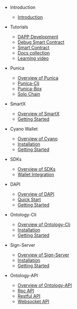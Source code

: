 - Introduction
  - [Introduction](docs-kr/Introduction/introduction.md)
- Tutorials
  - [DAPP Development](docs-kr/Tutorials/dapp_development.md)  
  - [Debug Smart Contract](docs-kr/Tutorials/debug-a-Smart-Contract.md)
  - [Smart Contract](docs-kr/Tutorials/smartcontract-template.md)
  - [Docs collection](docs-kr/Tutorials/docs-collect.md)
  - [Learning video](docs-kr/Tutorials/learning-video.md)
- Punica
  - [Overview of Punica](docs-kr/Punica/punica.md)
  - [Punica-Cli](docs-kr/Punica/punica-cli.md)
  - [Punica-Box](docs-kr/Punica/punica-box.md)
  - [Solo Chain](docs-kr/Punica/solo-chain.md)

- SmartX
  - [Overview of SmartX](docs-kr/SmartX/overview.md)
  - [Getting Started](docs-kr/SmartX/getting-started.md)

- Cyano Wallet
  - [Overview of Cyano](docs-kr/Cyano/overview.md)
  - [Installation](docs-kr/Cyano/installation.md)
  - [Getting Started](docs-kr/Cyano/getting-started.md)

- SDKs
  - [Overview of SDKs](docs-kr/SDKs/SDKs.md)
  - [Wallet Integration](docs-kr/SDKs/wallet-intergration.md)

- DAPI
  - [Overview of DAPI](docs-kr/dApi/overview.md)
  - [Quick Start](docs-kr/dApi/quickstart.md)
  - [Getting Started](docs-kr/dApi/getting-started.md)

- Ontology-Cli
  - [Overview of Ontology-Cli](docs-kr/OntologyCli/overview.md)
  - [Installation](docs-kr/OntologyCli/installation.md)
  - [Getting Started](docs-kr/OntologyCli/getting-started.md)

- Sign-Server
  - [Overview of Sign-Server](docs-kr/SignServer/overview.md)
  - [Installation](docs-kr/SignServer/installation.md)
  - [Getting Started](docs-kr/SignServer/getting-started.md)

- Ontology-API
  - [Overview of Ontology-API](docs-kr/API/overview.md)
  - [Rpc API](docs-kr/API/rpc_api.md)
  - [Restful API](docs-kr/API/restful_api.md)
  - [Websocket API](docs-kr/API/websocket_api.md)